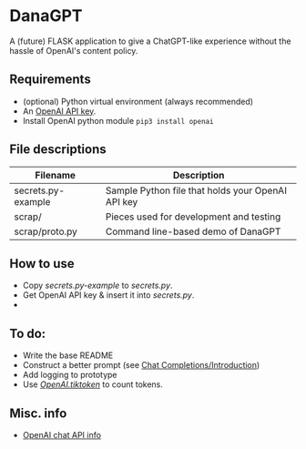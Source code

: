 # DanaGPT
A (future) FLASK application to give a ChatGPT-like experience without the hassle of OpenAI's content policy.

## Requirements
- (optional) Python virtual environment (always recommended)
- An [OpenAI API key](https://help.openai.com/en/articles/4936850-where-do-i-find-my-secret-api-key).
- Install OpenAI python module `pip3 install openai`

## File descriptions
| Filename | Description |
| --- | --- |
| secrets.py-example | Sample Python file that holds your OpenAI API key |
| scrap/ | Pieces used for development and testing |
| scrap/proto.py | Command line-based demo of DanaGPT |

## How to use
- Copy _secrets.py-example_ to _secrets.py_.
- Get OpenAI API key & insert it into _secrets.py_.
- 

## To do:
- Write the base README
- Construct a better prompt (see [Chat Completions/Introduction](https://platform.openai.com/docs/guides/chat/introduction))
- Add logging to prototype
- Use [_OpenAI.tiktoken_](https://github.com/openai/openai-cookbook/blob/main/examples/How_to_count_tokens_with_tiktoken.ipynb) to count tokens.

## Misc. info
- [OpenAI chat API info](https://platform.openai.com/docs/guides/chat/introduction)

